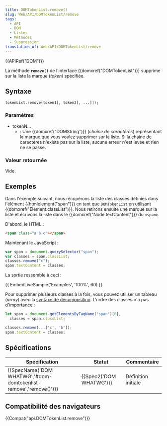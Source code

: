 ```yaml
---
title: DOMTokenList.remove()
slug: Web/API/DOMTokenList/remove
tags:
  - API
  - DOM
  - Listes
  - Méthodes
  - Suppression
translation_of: Web/API/DOMTokenList/remove
---
```

{{APIRef("DOM")}}

La méthode **`remove()`** de l'interface {{domxref("DOMTokenList")}} supprime sur la liste la marque (_token)_ spécifiée.

## Syntaxe

    tokenList.remove(token1[, token2[, ...]]);

### Paramètres

- tokenN...
  - : Une {{domxref("DOMString")}} (_chaîne de caractères_) représentant la marque que vous voulez supprimer sur la liste. Si la chaîne de caractères n'existe pas sur la liste, aucune erreur n'est levée et rien ne se passe.

### Valeur retournée

Vide.

## Exemples

Dans l'exemple suivant, nous récupérons la liste des classes définies dans l'élément {{htmlelement("span")}} en tant que `DOMTokenList` en utilisant {{domxref("Element.classList")}}. Nous retirons ensuite une marque sur la liste et écrivons la liste dans le {{domxref("Node.textContent")}} du `<span>`.

D'abord, le HTML :

```html
<span class="a b c"></span>
```

Maintenant le JavaScript :

```js
var span = document.querySelector("span");
var classes = span.classList;
classes.remove("c");
span.textContent = classes;
```

La sortie ressemble à ceci :

{{ EmbedLiveSample('Examples', '100%', 60) }}

Pour supprimer plusieurs classes à la fois, vous pouvez utiliser un tableau (_array_) avec la [syntaxe de décomposition](/fr/docs/Web/JavaScript/Reference/Op%C3%A9rateurs/Op%C3%A9rateur_de_d%C3%A9composition). L'ordre des classes n'a pas d'importance :

```js
let span = document.getElementsByTagName("span")[0],
  classes = span.classList;

classes.remove(...['c', 'b']);
span.textContent = classes;
```

## Spécifications

| Spécification                                                                        | Statut                           | Commentaire         |
| ------------------------------------------------------------------------------------ | -------------------------------- | ------------------- |
| {{SpecName('DOM WHATWG','#dom-domtokenlist-remove','remove()')}} | {{Spec2('DOM WHATWG')}} | Définition initiale |

## Compatibilité des navigateurs

{{Compat("api.DOMTokenList.remove")}}
